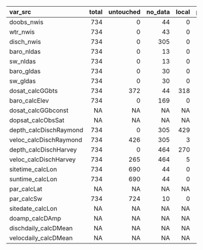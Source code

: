 |var_src                | total| untouched| no_data| local| posted_untagged| posted_tagged| uncounted| barheight|
|:----------------------|-----:|---------:|-------:|-----:|---------------:|-------------:|---------:|---------:|
|doobs_nwis             |   734|         0|      44|     0|               0|           690|         0|       734|
|wtr_nwis               |   734|         0|      43|     0|               0|           691|         0|       734|
|disch_nwis             |   734|         0|     305|     0|               0|           429|         0|       734|
|baro_nldas             |   734|         0|      13|     0|               0|           721|         0|       734|
|sw_nldas               |   734|         0|      13|     0|               0|           721|         0|       734|
|baro_gldas             |   734|         0|      30|     0|               0|           704|         0|       734|
|sw_gldas               |   734|         0|      30|     0|               0|           704|         0|       734|
|dosat_calcGGbts        |   734|       372|      44|   318|               0|             0|         0|       734|
|baro_calcElev          |   734|         0|     169|     0|               0|           565|         0|       734|
|dosat_calcGGbconst     |    NA|        NA|      NA|    NA|              NA|            NA|        NA|        NA|
|dopsat_calcObsSat      |    NA|        NA|      NA|    NA|              NA|            NA|        NA|        NA|
|depth_calcDischRaymond |   734|         0|     305|   429|               0|             0|         0|       734|
|veloc_calcDischRaymond |   734|       426|     305|     3|               0|             0|         0|       734|
|depth_calcDischHarvey  |   734|         0|     464|   270|               0|             0|         0|       734|
|veloc_calcDischHarvey  |   734|       265|     464|     5|               0|             0|         0|       734|
|sitetime_calcLon       |   734|       690|      44|     0|               0|             0|         0|       734|
|suntime_calcLon        |   734|       690|      44|     0|               0|             0|         0|       734|
|par_calcLat            |    NA|        NA|      NA|    NA|              NA|            NA|        NA|        NA|
|par_calcSw             |   734|       724|      10|     0|               0|             0|         0|       734|
|sitedate_calcLon       |    NA|        NA|      NA|    NA|              NA|            NA|        NA|        NA|
|doamp_calcDAmp         |    NA|        NA|      NA|    NA|              NA|            NA|        NA|        NA|
|dischdaily_calcDMean   |    NA|        NA|      NA|    NA|              NA|            NA|        NA|        NA|
|velocdaily_calcDMean   |    NA|        NA|      NA|    NA|              NA|            NA|        NA|        NA|
